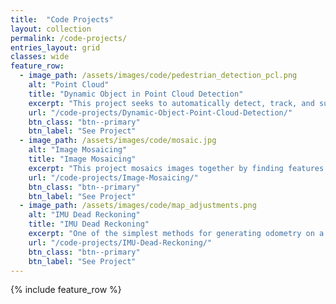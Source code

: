 ```yaml
---
title:  "Code Projects"
layout: collection
permalink: /code-projects/
entries_layout: grid
classes: wide
feature_row:
  - image_path: /assets/images/code/pedestrian_detection_pcl.png
    alt: "Point Cloud"
    title: "Dynamic Object in Point Cloud Detection"
    excerpt: "This project seeks to automatically detect, track, and subseqently remove moving objects in a point cloud without using machine learning."
    url: "/code-projects/Dynamic-Object-Point-Cloud-Detection/"
    btn_class: "btn--primary"
    btn_label: "See Project"
  - image_path: /assets/images/code/mosaic.jpg
    alt: "Image Mosaicing"
    title: "Image Mosaicing"
    excerpt: "This project mosaics images together by finding features that overlap between images, and aligning images such that the images overlap to create one large continuous image."
    url: "/code-projects/Image-Mosaicing/"
    btn_class: "btn--primary"
    btn_label: "See Project"
  - image_path: /assets/images/code/map_adjustments.png
    alt: "IMU Dead Reckoning"
    title: "IMU Dead Reckoning"
    excerpt: "One of the simplest methods for generating odometry on a robot, dead reckoning uses an Inertial Measurement Unit to track changes in acceleration, however this method is prone to error buildup."
    url: "/code-projects/IMU-Dead-Reckoning/"
    btn_class: "btn--primary"
    btn_label: "See Project"
---
```


{% include feature_row %}

